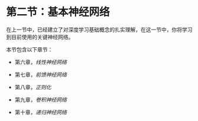 # 第二节：基本神经网络

在上一节中，已经建立了对深度学习基础概念的扎实理解，在这一节中，你将学习到目前使用的关键神经网络。

本节包含以下章节：

+   第六章，*线性神经网络*

+   第七章，*前馈神经网络*

+   第八章，*正则化*

+   第九章，*卷积神经网络*

+   第十章，*递归神经网络*
